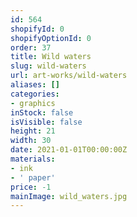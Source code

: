 ```yaml
---
id: 564
shopifyId: 0
shopifyOptionId: 0
order: 37
title: Wild waters
slug: wild-waters
url: art-works/wild-waters
aliases: []
categories:
- graphics
inStock: false
isVisible: false
height: 21
width: 30
date: 2021-01-01T00:00:00Z
materials:
- ink
- ' paper'
price: -1
mainImage: wild_waters.jpg
---
```

